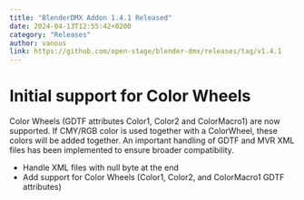 ```yaml
---
title: "BlenderDMX Addon 1.4.1 Released"
date: 2024-04-13T12:55:42+0200
category: "Releases"
author: vanous
link: https://github.com/open-stage/blender-dmx/releases/tag/v1.4.1
---
```


# Initial support for Color Wheels

Color Wheels (GDTF attributes Color1, Color2 and ColorMacro1) are now
supported. If CMY/RGB color is used together with a ColorWheel, these colors
will be added together. An important handling of GDTF and MVR XML files has
been implemented to ensure broader compatibility.

* Handle XML files with null byte at the end
* Add support for Color Wheels (Color1, Color2, and ColorMacro1 GDTF attributes)

